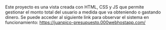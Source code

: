 Este proyecto es una vista creada con  HTML, CSS y JS que permite gestionar el monto total del usuario a medida que va obteniendo o gastando dinero.
Se puede acceder al siguiente link para observar el sistema en funcionamiento: https://juanpico-presupuesto.000webhostapp.com/

